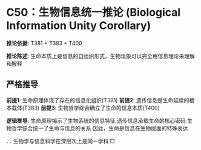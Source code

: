 # C50：生物信息统一推论 (Biological Information Unity Corollary)

**推论依据**: T381 + T383 + T400

**推论陈述**: 生命本质上是信息的自组织形式，生物现象可以完全用信息理论来理解和解释

## 严格推导

**前提1**: 生命原理体现了存在的信息化组织(T381)
**前提2**: 遗传信息是生命延续的根本载体(T383)
**前提3**: 生物哲学综合确立了生命的信息本质(T400)

**逻辑推导**:
生命原理揭示了生物系统的信息特征
遗传信息承载生命的核心密码
生物哲学综合统一了生命与信息的关系
因此，生命是信息在生物层面的特殊表达

∴ 生物学与信息科学在深层次上是同一学科 □